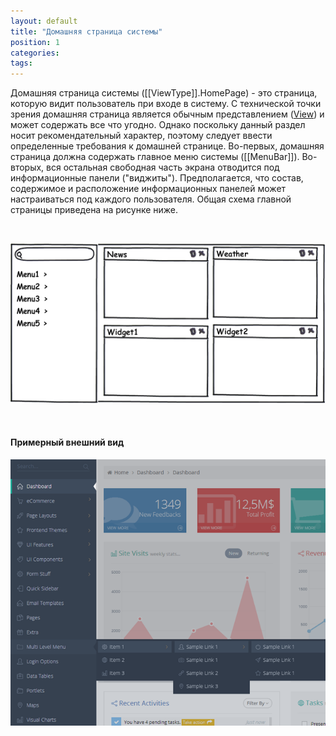 ```yaml
---
layout: default
title: "Домашняя страница системы"
position: 1
categories: 
tags: 
---
```


Домашняя страница системы ([[ViewType]].HomePage) - это страница, которую видит пользователь при входе в систему. С технической точки зрения домашняя страница является обычным представлением ([View](http://demo.infinnity.ru:8081/display/MC/View)) и может содержать все что угодно. Однако поскольку данный раздел носит рекомендательный характер, поэтому следует ввести определенные требования к домашней странице. Во-первых, домашняя страница должна содержать главное меню системы ([[MenuBar]]). Во-вторых, вся остальная свободная часть экрана отводится под информационные панели ("виджиты"). Предполагается, что состав, содержимое и расположение информационных панелей может настраиваться под каждого пользователя. Общая схема главной страницы приведена на рисунке ниже.

   

![](HomePage.png)

 

#### Примерный внешний вид

![](HomePage_Ex.png)

 

 

